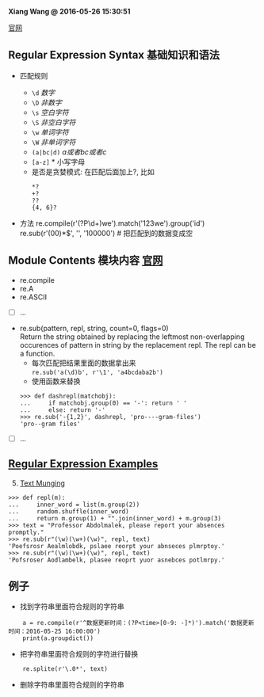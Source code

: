 **Xiang Wang @ 2016-05-26 15:30:51**

[官网](https://docs.python.org/3/library/re.html#module-re)

## Regular Expression Syntax 基础知识和语法
* 匹配规则
    * `\d`  *数字*
    * `\D`  *非数字*
    * `\s`  *空白字符*
    * `\S`  *非空白字符*
    * `\w`  *单词字符*
    * `\W`  *非单词字符*
    * `(a|bc|d)`  *a或者bc或者c*
    * `[a-z]` * 小写字母  
    * 是否是贪婪模式: 在匹配后面加上?, 比如
        ```
        *?
        +?
        ??
        {4, 6}?
        ```

* 方法
    re.compile(r'(?P<id>\d+)we').match('123we').group('id')
    re.sub(r'(00)*$', '', '100000')  # 把匹配到的数据变成空

## Module Contents 模块内容 [官网](https://docs.python.org/3/library/re.html#module-contents)
* re.compile
* re.A
* re.ASCII
* [ ] ...
* re.sub(pattern, repl, string, count=0, flags=0)  
Return the string obtained by replacing the leftmost non-overlapping occurences of pattern in string by the replacement repl. The repl can be a function.
    * 每次匹配把结果里面的数据拿出来  
    `re.sub('a(\d)b', r'\1', 'a4bcdaba2b')`
    * 使用函数来替换
    ```
    >>> def dashrepl(matchobj):
    ...     if matchobj.group(0) == '-': return ' '
    ...     else: return '-'
    >>> re.sub('-{1,2}', dashrepl, 'pro----gram-files')
    'pro--gram files'
    ```
* [ ] ...

## [Regular Expression Examples](https://docs.python.org/3/library/re.html#regular-expression-examples)
5. [Text Munging](https://docs.python.org/3/library/re.html#text-munging)
```
>>> def repl(m):
...     inner_word = list(m.group(2))
...     random.shuffle(inner_word)
...     return m.group(1) + "".join(inner_word) + m.group(3)
>>> text = "Professor Abdolmalek, please report your absences promptly."
>>> re.sub(r"(\w)(\w+)(\w)", repl, text)
'Poefsrosr Aealmlobdk, pslaee reorpt your abnseces plmrptoy.'
>>> re.sub(r"(\w)(\w+)(\w)", repl, text)
'Pofsroser Aodlambelk, plasee reoprt yuor asnebces potlmrpy.'
```

## 例子
* 找到字符串里面符合规则的字符串
```
    a = re.compile(r'^数据更新时间：(?P<time>[0-9: -]*)').match('数据更新时间：2016-05-25 16:00:00')
    print(a.groupdict())
```

* 把字符串里面符合规则的字符进行替换
```
    re.splite(r'\.0*', text)
```


* 删除字符串里面符合规则的字符串
